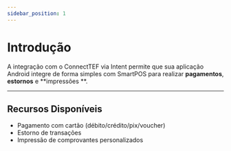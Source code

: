```yaml
---
sidebar_position: 1
---
```


# Introdução

A integração com o ConnectTEF via Intent permite que sua aplicação Android integre de forma simples com SmartPOS para realizar **pagamentos**, **estornos** e **impressões **.

---

## Recursos Disponíveis

- Pagamento com cartão (débito/crédito/pix/voucher)
- Estorno de transações
- Impressão de comprovantes personalizados